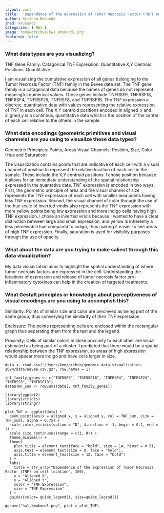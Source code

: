 ```yaml
---
layout: post
title:  "Dependence of the expression of Tumor Necrosis Factor (TNF) on cell location."
author: Krishna Mukunda
jhed: kmukund1
categories: [ HW1 ]
image: homework/hw1/hw1_kmukund1.png
featured: false
---
```


### What data types are you visualizing?
TNF Gene Family: Catagorical TNF Expression: Quantitative X,Y Centroid Positions: Quantitative

I am visualizing the cumulative expression of all genes belonging to the Tumor Necrosis Factor (TNF) family in the Eevee data set. The TNF gene family is a catagorical data because the names of genes do not represent meaningful numerical values. These genes include TNFRSF9, TNFRSF18, TNFRSF4, TNFRSF25, TNFRSF8, and TNFRSF1B. The TNF expression a discrete, quantitative data with values representing the relative expression of TNF in each cell. The X,Y centroid positions encoded in aligned_x and aligned_y is a continous, quantitative data which is the position of the center of each cell relative to the others in the sample.

### What data encodings (geometric primitives and visual channels) are you using to visualize these data types?
Geometric Principles: Points, Areas Visual Channels: Position, Size, Color (Hue and Saturation)

The visualization contains points that are indicative of each cell with a visual channel of position to represent the relative location of each cell in the sample. These include the X,Y centroid positions. I chose position because it allows for an immediate understanding of the spatial relationship expressed in the quantative data. TNF expression is encoded in two ways. First, the geometric principle of area and the visual channel of size represents the TNF expression of each cell with smaller area points having less TNF expression. Second, the visual channel of color through the use of the hue scale of inverted viridis also represents the TNF expression with more yellow points being low expression and more indigo cells having high TNF expression. I chose an inverted viridis because I wanted to have a clear distinction between large and small expression, and yellow is inherently a less perceivable hue compared to indigo, thus making it easier to see areas of high TNF expression. Finally, saturation is used for visibility purposes through the use of opacity.

### What about the data are you trying to make salient through this data visualization? 
My data visualization aims to highlight the spatial understanding of where tumor necrosis factors are expressed in the cell. Understanding the locations of expression and release of tumor necrosis factor pro-inflammatory cytokines can help in the creation of targeted treatments.

### What Gestalt principles or knowledge about perceptiveness of visual encodings are you using to accomplish this?
Similarity: Points of similar size and color are percieved as being part of the same group, thus converying the similarity of their TNF expression.

Enclosure: The points representing cells are enclosed within the rectangular graph thus separating them from the text and the legend. 

Proximity: Cells of similar colors in close proximity to each other are visual estimated as being part of a cluster. I predicted that there would be a spatial relationship between the TNF expression, so areas of high expression would appear more indigo and have cells larger in size.

```{r}
data <- read.csv("/Users/knm/github/genomic-data-visualization-2024/data/eevee.csv.gz", row.names = 1)

tnf_family_genes <- c("TNFRSF9", "TNFRSF18", "TNFRSF4", "TNFRSF25", "TNFRSF8", "TNFRSF1B")
data$TNF_sum <- rowSums(data[, tnf_family_genes])

library(ggplot2)
library(viridis) 
library(stringr)

plot_TNF <- ggplot(data) +
  geom_point(aes(x = aligned_x, y = aligned_y, col = TNF_sum, size = TNF_sum), alpha = 0.75) +
  scale_color_viridis(option = "D", direction = -1, begin = 0.1, end = 1) +
  scale_size_continuous(range = c(1, 8)) +
  theme_minimal() + 
  theme(
    plot.title = element_text(face = "bold", size = 14, hjust = 0.5),
    axis.text = element_text(size = 8, face = "bold"),
    axis.title = element_text(size = 12, face = "bold")
  ) +
  labs(
    title = str_wrap("Dependence of the expression of Tumor Necrosis Factor (TNF) on cell location", 100),
    x = "Aligned X",
    y = "Aligned Y",
    color = "TNF Expression",
    size = "TNF Expression"
  ) +
  guides(color= guide_legend(), size=guide_legend())

ggsave("hw1_kmukund1.png", plot = plot_TNF)
```

